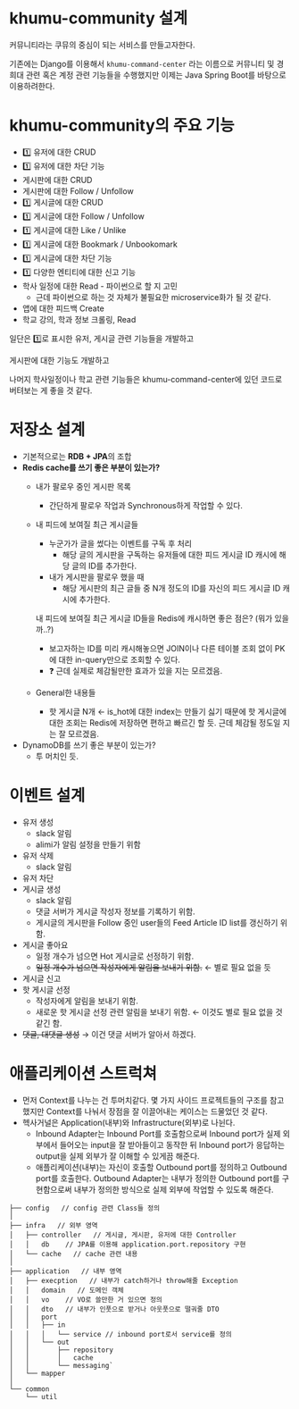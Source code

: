 # khumu-community 설계

커뮤니티라는 쿠뮤의 중심이 되는 서비스를 만들고자한다.

기존에는 Django를 이용해서 `khumu-command-center` 라는 이름으로 커뮤니티 및 경희대 관련 혹은 계정 관련 기능들을 수행했지만 이제는 Java Spring Boot를 바탕으로 이용하려한다.

# khumu-community의 주요 기능

- 1️⃣ 유저에 대한 CRUD
- 1️⃣ 유저에 대한 차단 기능
- 게시판에 대한 CRUD
- 게시판에 대한 Follow / Unfollow
- 1️⃣ 게시글에 대한 CRUD
- 1️⃣ 게시글에 대한 Follow / Unfollow
- 1️⃣ 게시글에 대한 Like / Unlike
- 1️⃣ 게시글에 대한 Bookmark / Unbookomark
- 1️⃣ 게시글에 대한 차단 기능
- 1️⃣ 다양한 엔티티에 대한 신고 기능
- 학사 일정에 대한 Read - 파이썬으로 할 지 고민
    - 근데 파이썬으로 하는 것 자체가 불필요한 microservice화가 될 것 같다.
- 앱에 대한 피드백 Create
- 학교 강의, 학과 정보 크롤링, Read

일단은 1️⃣로 표시한 유저, 게시글 관련 기능들을 개발하고

게시판에 대한 기능도 개발하고

나머지 학사일정이나 학교 관련 기능들은 khumu-command-center에 있던 코드로 버텨보는 게 좋을 것 같다.

# 저장소 설계

- 기본적으로는 **RDB + JPA**의 조합
- **Redis cache를 쓰기 좋은 부분이 있는가?**
    - 내가 팔로우 중인 게시판 목록
        - 간단하게 팔로우 작업과 Synchronous하게 작업할 수 있다.
    - 내 피드에 보여질 최근 게시글들
        - 누군가가 글을 썼다는 이벤트를 구독 후 처리
            - 해당 글의 게시판을 구독하는 유저들에 대한 피드 게시글 ID 캐시에 해당 글의 ID를 추가한다.
        - 내가 게시판을 팔로우 했을 때
            - 해당 게시판의 최근 글들 중 N개 정도의 ID를 자신의 피드 게시글 ID 캐시에 추가한다.

      내 피드에 보여질 최근 게시글 ID들을 Redis에 캐시하면 좋은 점은? (뭐가 있을까..?)
      - 보고자하는 ID를 미리 캐시해놓으면 JOIN이나 다른 테이블 조회 없이 PK에 대한 in-query만으로 조회할 수 있다.
      - ❓ 근데 실제로 체감될만한 효과가 있을 지는 모르겠음.

    - General한 내용들
        - 핫 게시글 N개 ← is_hot에 대한 index는 만들기 싫기 때문에 핫 게시글에 대한 조회는 Redis에 저장하면 편하고 빠르긴 할 듯. 근데 체감될 정도일 지는 잘 모르겠음.
- DynamoDB를 쓰기 좋은 부분이 있는가?
    - 투 머치인 듯.

# 이벤트 설계

- 유저 생성
    - slack 알림
    - alimi가 알림 설정을 만들기 위함
- 유저 삭제
    - slack 알림
- 유저 차단
- 게시글 생성
    - slack 알림
    - 댓글 서버가 게시글 작성자 정보를 기록하기 위함.
    - 게시글의 게시판을 Follow 중인 user들의 Feed Article ID list를 갱신하기 위함.
- 게시글 좋아요
    - 일정 개수가 넘으면 Hot 게시글로 선정하기 위함.
    - ~~일정 개수가 넘으면 작성자에게 알림을 보내기 위함.~~ ← 별로 필요 없을 듯
- 게시글 신고
- 핫 게시글 선정
    - 작성자에게 알림을 보내기 위함.
    - 새로운 핫 게시글 선정 관련 알림을 보내기 위함. ← 이것도 별로 필요 없을 것 같긴 함.
- ~~댓글, 대댓글 생성~~ → 이건 댓글 서버가 알아서 하겠다.

# 애플리케이션 스트럭쳐

- 먼저 Context를 나누는 건 투머치같다. 몇 가지 사이드 프로젝트들의 구조를 참고했지만 Context를 나눠서 장점을 잘 이끌어내는 케이스는 드물었던 것 같다.
- 헥사거널은 Application(내부)와 Infrastructure(외부)로 나뉜다.
    - Inbound Adapter는 Inbound Port를 호출함으로써 Inbound port가 실제 외부에서 들어오는 input을 잘 받아들이고 동작한 뒤 Inbound port가 응답하는 output을 실제 외부가 잘 이해할 수 있게끔 해준다.
    - 애플리케이션(내부)는 자신이 호출할 Outbound port를 정의하고 Outbound port를 호출한다. Outbound Adapter는 내부가 정의한 Outbound port를 구현함으로써 내부가 정의한 방식으로 실제 외부에 작업할 수 있도록 해준다.

```console
├── config   // config 관련 Class들 정의
│
├── infra   // 외부 영역
│   ├── controller   // 게시글, 게시판, 유저에 대한 Controller
│   │   db    // JPA를 이용해 application.port.repository 구현
│   └── cache   // cache 관련 내용
│
├── application   // 내부 영역
│   ├── execption   // 내부가 catch하거나 throw해줄 Exception
│   │   domain   // 도메인 객체
│   │   vo    // VO로 쓸만한 거 있으면 정의
│   │   dto   // 내부가 인풋으로 받거나 아웃풋으로 떨궈줄 DTO
│   │   port
│   │   ├── in
│   │   │   └── service // inbound port로서 service를 정의
│   │   └── out
│   │       ├── repository
│   │       │   cache
│   │       └── messaging`
│   └── mapper
│
└── common
    └── util
```